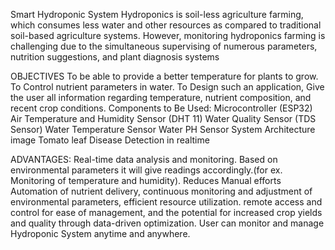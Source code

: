 Smart Hydroponic System
Hydroponics is soil-less agriculture farming, which consumes less water and other resources as compared to traditional soil-based agriculture systems. However, monitoring hydroponics farming is challenging due to the simultaneous supervising of numerous parameters, nutrition suggestions, and plant diagnosis systems

OBJECTIVES
To be able to provide a better temperature for plants to grow.
To Control nutrient parameters in water.
To Design such an application, Give the user all information regarding temperature, nutrient composition, and recent crop conditions.
Components to Be Used:
Microcontroller (ESP32)
Air Temperature and Humidity Sensor (DHT 11)
Water Quality Sensor (TDS Sensor)
Water Temperature Sensor
Water PH Sensor
System Architecture
image
Tomato leaf Disease Detection in realtime

ADVANTAGES:
Real-time data analysis and monitoring.
Based on environmental parameters it will give readings accordingly.(for ex. Monitoring of temperature and humidity).
Reduces Manual efforts Automation of nutrient delivery, continuous monitoring and adjustment of environmental parameters, efficient resource utilization.
remote access and control for ease of management, and the potential for increased crop yields and quality through data-driven optimization.
User can monitor and manage Hydroponic System anytime and anywhere.

